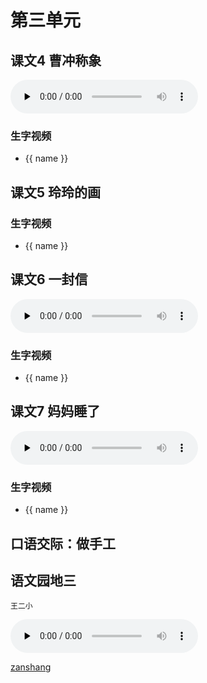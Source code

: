 # 第三单元

## 课文4 曹冲称象

<audio class="myaudio" controls="" preload="none"><source src="//cnvod.cnr.cn/audio2017/ondemand/media/1100/201805/5AF5480F-E254-41EA-9B42-2A7C0A141C1A_2018-05-1115_39_21_0.m4a"></audio>

<Ebook grade="xxyw2a" :pages="28" :paged="30" ></Ebook> 

### 生字视频

<div class="shengzi">
    <ul><li v-for="(value, name,index) in kw4" v-on:click="clickvideo" :data-videosrc="value" :key="index">{{ name }}</li></ul>
</div>

## 课文5 玲玲的画

<Ebook grade="xxyw2a" :pages="31" :paged="32" ></Ebook> 

### 生字视频

<div class="shengzi">
    <ul><li v-for="(value, name,index) in kw5" v-on:click="clickvideo" :data-videosrc="value" :key="index">{{ name }}</li></ul>
</div>

## 课文6 一封信

<audio class="myaudio" controls="" preload="none"><source src="//cnvod.cnr.cn/audio2017/ondemand/media/1100/201805/5AF54810-0B38-4D83-8E3D-2A7C0A141C1A_2018-05-1115_42_07_0.m4a"></audio>

<Ebook grade="xxyw2a" :pages="33" :paged="35" ></Ebook> 

### 生字视频

<div class="shengzi">
    <ul><li v-for="(value, name,index) in kw6" v-on:click="clickvideo" :data-videosrc="value" :key="index">{{ name }}</li></ul>
</div>


## 课文7 妈妈睡了

<audio class="myaudio" controls="" preload="none"><source src="//cnvod.cnr.cn/audio2017/ondemand/media/1100/201812/5C09E480-65F8-4A28-BC6F-4EE50A141C1A_2018-12-0711_06_45_0.m4a"></audio>

<Ebook grade="xxyw2a" :pages="36" :paged="37" ></Ebook> 

### 生字视频

<div class="shengzi">
    <ul><li v-for="(value, name,index) in kw7" v-on:click="clickvideo" :data-videosrc="value" :key="index">{{ name }}</li></ul>
</div>


## 口语交际：做手工

<Ebook grade="xxyw2a" :pages="38" :paged="38" ></Ebook> 


## 语文园地三

<Ebook grade="xxyw2a" :pages="39" :paged="42" ></Ebook>

`王二小`

<audio class="myaudio" controls="" preload="none"><source src="//cnvod.cnr.cn/audio2017/ondemand/media/1100/201812/5C09E49C-BA60-4B13-A026-4EE50A141C1A_2018-12-0711_15_31_0.m4a"></audio>


[zanshang](../res/zanshang.md ':include')